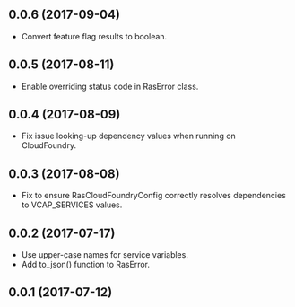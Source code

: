 0.0.6 (2017-09-04)
------------------

- Convert feature flag results to boolean.


0.0.5 (2017-08-11)
------------------

- Enable overriding status code in RasError class.


0.0.4 (2017-08-09)
------------------

- Fix issue looking-up dependency values when running on CloudFoundry.


0.0.3 (2017-08-08)
------------------

- Fix to ensure RasCloudFoundryConfig correctly resolves dependencies to VCAP_SERVICES values.


0.0.2 (2017-07-17)
------------------

- Use upper-case names for service variables.
- Add to_json() function to RasError.


0.0.1 (2017-07-12)
------------------